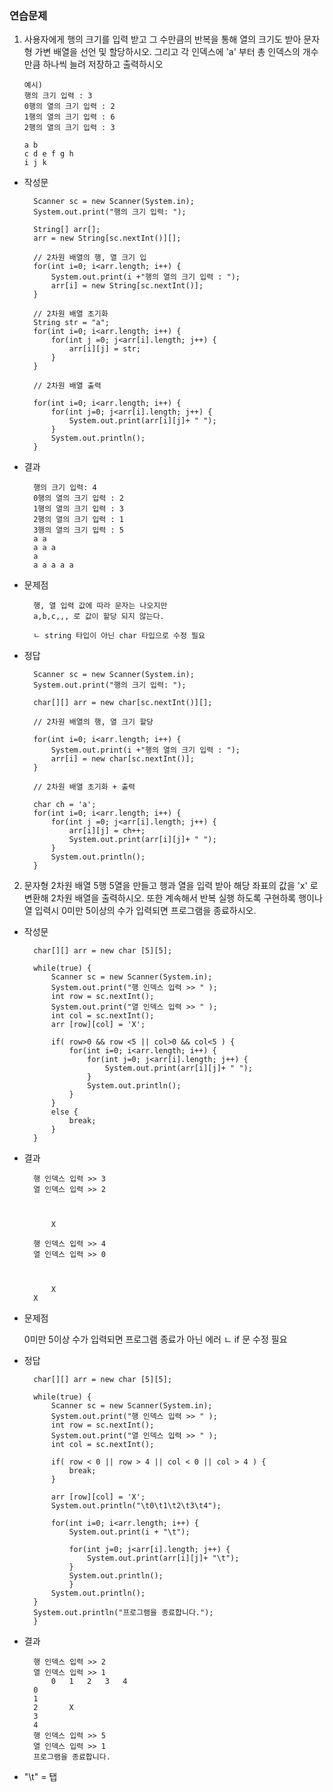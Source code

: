 ### 연습문제

1.  사용자에게 행의 크기를 입력 받고 그 수만큼의 반복을 통해 열의 크기도 받아 문자형 가변 배열을 선언 및 할당하시오.
    그리고 각 인덱스에 'a' 부터 총 인덱스의 개수만큼 하나씩 늘려 저장하고 출력하시오

        예시)
        행의 크기 입력 : 3
        0행의 열의 크기 입력 : 2
        1행의 열의 크기 입력 : 6
        2행의 열의 크기 입력 : 3

        a b
        c d e f g h
        i j k

- 작성문

        Scanner sc = new Scanner(System.in);
        System.out.print("행의 크기 입력: ");

        String[] arr[];
        arr = new String[sc.nextInt()][];

        // 2차원 배열의 행, 열 크기 입
        for(int i=0; i<arr.length; i++) {
            System.out.print(i +"행의 열의 크기 입력 : ");
            arr[i] = new String[sc.nextInt()];
        }

        // 2차원 배열 초기화
        String str = "a";
        for(int i=0; i<arr.length; i++) {
            for(int j =0; j<arr[i].length; j++) {
                arr[i][j] = str;
            }
        }

        // 2차원 배열 출력

        for(int i=0; i<arr.length; i++) {
            for(int j=0; j<arr[i].length; j++) {
                System.out.print(arr[i][j]+ " ");
            }
            System.out.println();
        }

- 결과

        행의 크기 입력: 4
        0행의 열의 크기 입력 : 2
        1행의 열의 크기 입력 : 3
        2행의 열의 크기 입력 : 1
        3행의 열의 크기 입력 : 5
        a a
        a a a
        a
        a a a a a

- 문제점

        행, 열 입력 값에 따라 문자는 나오지만
        a,b,c,,, 로 값이 할당 되지 않는다.

        ㄴ string 타입이 아닌 char 타입으로 수정 필요

- 정답

        Scanner sc = new Scanner(System.in);
        System.out.print("행의 크기 입력: ");

        char[][] arr = new char[sc.nextInt()][];

        // 2차원 배열의 행, 열 크기 할당

        for(int i=0; i<arr.length; i++) {
            System.out.print(i +"행의 열의 크기 입력 : ");
            arr[i] = new char[sc.nextInt()];
        }

        // 2차원 배열 초기화 + 출력

        char ch = 'a';
        for(int i=0; i<arr.length; i++) {
            for(int j =0; j<arr[i].length; j++) {
                arr[i][j] = ch++;
                System.out.print(arr[i][j]+ " ");
            }
            System.out.println();
        }

2. 문자형 2차원 배열 5행 5열을 만들고 행과 열을 입력 받아 해당 좌표의 값을 'x' 로 변환해 2차원 배열을 출력하시오. 또한 계속해서 반복 실행 하도록 구현하록 행이나 열 입력시 0미만 5이상의 수가 입력되면 프로그램을 종료하시오.

- 작성문

        char[][] arr = new char [5][5];

        while(true) {
            Scanner sc = new Scanner(System.in);
            System.out.print("행 인덱스 입력 >> " );
            int row = sc.nextInt();
            System.out.print("열 인덱스 입력 >> " );
            int col = sc.nextInt();
            arr [row][col] = 'X';

            if( row>0 && row <5 || col>0 && col<5 ) {
                for(int i=0; i<arr.length; i++) {
                    for(int j=0; j<arr[i].length; j++) {
                        System.out.print(arr[i][j]+ " ");
                    }
                    System.out.println();
                }
            }
            else {
                break;
            }
        }

- 결과

        행 인덱스 입력 >> 3
        열 인덱스 입력 >> 2
        
       
      
            X    
       
        행 인덱스 입력 >> 4
        열 인덱스 입력 >> 0
         
         
         
            X    
        X 

- 문제점

  0미만 5이상 수가 입력되면 프로그램 종료가 아닌 에러
  ㄴ if 문 수정 필요

- 정답

        char[][] arr = new char [5][5];

        while(true) {
            Scanner sc = new Scanner(System.in);
            System.out.print("행 인덱스 입력 >> " );
            int row = sc.nextInt();
            System.out.print("열 인덱스 입력 >> " );
            int col = sc.nextInt();

            if( row < 0 || row > 4 || col < 0 || col > 4 ) {
                break;
            }

            arr [row][col] = 'X';
            System.out.println("\t0\t1\t2\t3\t4");

            for(int i=0; i<arr.length; i++) {
                System.out.print(i + "\t");

                for(int j=0; j<arr[i].length; j++) {
                    System.out.print(arr[i][j]+ "\t");
                }
                System.out.println();
                }
            System.out.println();
        }
        System.out.println("프로그램을 종료합니다.");
        }

- 결과

        행 인덱스 입력 >> 2
        열 인덱스 입력 >> 1
            0	1	2	3	4
        0	
        1
        2	 	X	
        3	
        4	
        행 인덱스 입력 >> 5
        열 인덱스 입력 >> 1
        프로그램을 종료합니다.

- "\t" = 탭
